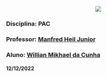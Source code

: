  <div align="center">
 <img src="https://user-images.githubusercontent.com/111321384/225424307-c1475755-8810-4fd3-aa1f-64c7f67c6f65.png" />
 </div>

### Disciplina: PAC 
### Professor: [Manfred Heil Junior](https://www.linkedin.com/in/manfred-heil-junior-a4aa682a/)
### Aluno: [Willian Mikhael da Cunha](https://www.linkedin.com/in/willianmikhael/)

#### 12/12/2022
